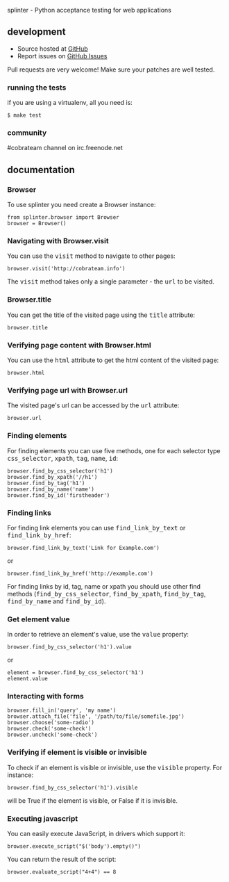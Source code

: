 splinter - Python acceptance testing for web applications 

## development

* Source hosted at [GitHub](http://github.com/cobrateam/splinter)
* Report issues on [GitHub Issues](http://github.com/cobrateam/splinter/issues)

Pull requests are very welcome! Make sure your patches are well tested.

### running the tests

if you are using a virtualenv, all you need is:

    $ make test

### community

\#cobrateam channel on irc.freenode.net

## documentation

### Browser

To use splinter you need create a Browser instance:

    from splinter.browser import Browser
    browser = Browser()

### Navigating with Browser.visit

You can use the <tt>visit</tt> method to navigate to other pages:
    
    browser.visit('http://cobrateam.info')

The <tt>visit</tt> method takes only a single parameter - the <tt>url</tt> to be visited.

### Browser.title

You can get the title of the visited page using the <tt>title</tt> attribute:

    browser.title
    
### Verifying page content with Browser.html

You can use the <tt>html</tt> attribute to get the html content of the visited page:

    browser.html
    
### Verifying page url with Browser.url

The visited page's url can be accessed by the <tt>url</tt> attribute:
    
    browser.url
    
### Finding elements

For finding elements you can use five methods, one for each selector type <tt>css_selector</tt>, <tt>xpath</tt>, <tt>tag</tt>, <tt>name</tt>, <tt>id</tt>:

    browser.find_by_css_selector('h1')
    browser.find_by_xpath('//h1')
    browser.find_by_tag('h1')
    browser.find_by_name('name')
    browser.find_by_id('firstheader')
    
### Finding links

For finding link elements you can use <tt>find_link_by_text</tt> or <tt>find_link_by_href</tt>:

    browser.find_link_by_text('Link for Example.com')
    
or

    browser.find_link_by_href('http://example.com')

For finding links by id, tag, name or xpath you should use other find methods (<tt>find_by_css_selector</tt>, <tt>find_by_xpath</tt>, <tt>find_by_tag</tt>, <tt>find_by_name</tt> and <tt>find_by_id</tt>).


### Get element value

In order to retrieve an element's value, use the <tt>value</tt> property:

    browser.find_by_css_selector('h1').value

or

    element = browser.find_by_css_selector('h1')
    element.value
    
### Interacting with forms

    browser.fill_in('query', 'my name')
    browser.attach_file('file', '/path/to/file/somefile.jpg')    
    browser.choose('some-radio')
    browser.check('some-check')
    browser.uncheck('some-check')
    
### Verifying if element is visible or invisible

To check if an element is visible or invisible, use the <tt>visible</tt> property. For instance:

    browser.find_by_css_selector('h1').visible

will be True if the element is visible, or False if it is invisible.

### Executing javascript

You can easily execute JavaScript, in drivers which support it:

    browser.execute_script("$('body').empty()")
    
You can return the result of the script:

    browser.evaluate_script("4+4") == 8
